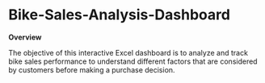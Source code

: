 # Bike-Sales-Analysis-Dashboard

**Overview**

 The objective of this interactive Excel dashboard is to analyze and track bike sales performance to understand different factors that are considered by customers before making a purchase decision.
